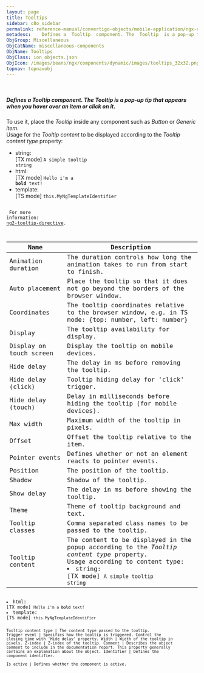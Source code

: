 ```yaml
---
layout: page
title: Tooltips
sidebar: c8o_sidebar
permalink: reference-manual/convertigo-objects/mobile-application/ngx-components/miscellaneous-components/tooltips/
metadesc:    Defines a  Tooltip  component. The  Tooltip  is a pop-up tip that appears when you hover over an item or click on it.  To use it, place the  Toolti
ObjGroup: Miscellaneous
ObjCatName: miscellaneous-components
ObjName: Tooltips
ObjClass: ion_objects.json
ObjIcon: /images/beans/ngx/components/dynamic/images/tooltips_32x32.png
topnav: topnavobj
---
```

 <br/>

##### Defines a <i>Tooltip</i> component. The <i>Tooltip</i> is a pop-up tip that appears when you hover over an item or click on it.<br/>
 To use it, place the <i>Tooltip</i> inside any component such as <i>Button</i> or <i>Generic item</i>.<br/>
Usage for the <i>Tooltip content</i> to be displayed according to the <i>Tooltip content type</i> property:</br><ul><li>string:</br>[TX mode] <code>A simple tooltip string</code></li><li>html:</br>[TX mode] <code><span>Hello i'm a <strong>bold</strong> text!</span></code></li><li>template:</br>[TS mode] <code>this.MyNgTemplateIdentifier</li></ul><br/>
 For more information: <a href='https://www.npmjs.com/package/ng2-tooltip-directive'>ng2-tooltip-directive</a>.

Name | Description 
--- | ---
Animation duration | The duration controls how long the animation takes to run from start to finish.
Auto placement | Place the tooltip so that it does not go beyond the borders of the browser window.
Coordinates | The tooltip coordinates relative to the browser window, e.g. in TS mode: {top: number, left: number} 
Display | The tooltip availability for display.
Display on touch screen | Display the tooltip on mobile devices.
Hide delay | The delay in ms before removing the tooltip.
Hide delay (click) | Tooltip hiding delay for 'click' trigger.
Hide delay (touch) | Delay in milliseconds before hiding the tooltip (for mobile devices).
Max width | Maximum width of the tooltip in pixels.
Offset | Offset the tooltip relative to the item.
Pointer events | Defines whether or not an element reacts to pointer events.
Position | The position of the tooltip.
Shadow | Shadow of the tooltip.
Show delay | The delay in ms before showing the tooltip.
Theme | Theme of tooltip background and text.
Tooltip classes | Comma separated class names to be passed to the tooltip.
Tooltip content | The content to be displayed in the popup according to the <i>Tooltip content type</i> property.<br/>Usage according to content type:</br><li>string:</br>[TX mode] <code>A simple tooltip string</code>
<li>html:</br>[TX mode] <code><span>Hello i'm a <strong>bold</strong> text!</span></code>
<li>template:</br>[TS mode] <code>this.MyNgTemplateIdentifier

Tooltip content type | The content type passed to the tooltip.
Trigger event | Specifies how the tooltip is triggered. Control the closing time with 'Hide delay' property.
Width | Width of the tooltip in pixels.
Z-index | Z-index of the tooltip.
Comment | Describes the object comment to include in the documentation report.  This property generally contains an explanation about the object. 
Identifier | Defines the component identifier.  
Is active | Defines whether the component is active. 

